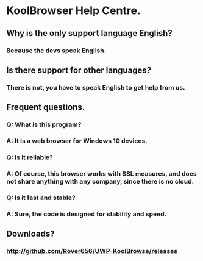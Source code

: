 # KoolBrowser Help Centre.
## Why is the only support language English?
### Because the devs speak English.
## Is there support for other languages?
### There is not, you have to speak English to get help from us.
## Frequent questions.
### Q: What is this program?
### A: It is a web browser for Windows 10 devices.
### Q: Is it reliable?
### A: Of course, this browser works with SSL measures, and does not share anything with any company, since there is no cloud.
### Q: Is it fast and stable?
### A: Sure, the code is designed for stability and speed.
## Downloads?
### http://github.com/Rover656/UWP-KoolBrowse/releases
